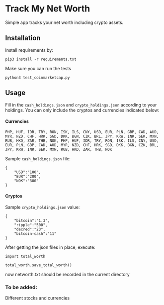 # Track My Net Worth
Simple app tracks your net worth including crypto assets.

## Installation
Install requirements by:
```
pip3 install -r requirements.txt
```

Make sure you can run the tests
```
python3 test_coinmarketcap.py
```

## Usage

Fill in the `cash_holdings.json` and `crypto_holdings.json` according to your holdings. You can only include the cryptos and currencies indicated below:

#### Currencies

```
PHP, HUF, IDR, TRY, RON, ISK, ILS, CNY, USD, EUR, PLN, GBP, CAD, AUD, MYR, NZD, CHF, HRK, SGD, DKK, BGN, CZK, BRL, JPY, KRW, INR, SEK, MXN, RUB, HKD, ZAR, THB, NOK, PHP, HUF, IDR, TRY, RON, ISK, ILS, CNY, USD, EUR, PLN, GBP, CAD, AUD, MYR, NZD, CHF, HRK, SGD, DKK, BGN, CZK, BRL, JPY, KRW, INR, SEK, MXN, RUB, HKD, ZAR, THB, NOK
```

Sample `cash_holdings.json` file:

```
{
    "USD":"100",
    "EUR":"200",
    "NOK":"300"
}
```

#### Cryptos

Sample `crypto_holdings.json` value:
```
{
    "bitcoin":"1.3",
    "ripple":"500",
    "decred":"23",
    "bitcoin-cash":"11"
}
```

After getting the json files in place, execute:

```
import total_worth

total_worth.save_total_worth()
```

now networth.txt should be recorded in the current directory

### To be added:
Different stocks and currencies
